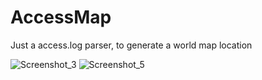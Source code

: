 # AccessMap
Just a access.log parser, to generate a world map location

![Screenshot_3](https://user-images.githubusercontent.com/29162548/149685904-8f93a13f-a87f-4734-94fb-59e14b6fa67a.png)
![Screenshot_5](https://user-images.githubusercontent.com/29162548/149685910-c1686b4e-8b22-4fec-966b-1d8f95159f66.png)

